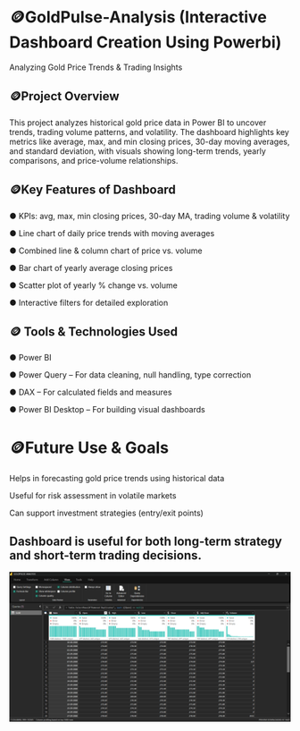 # 🪙GoldPulse-Analysis (Interactive Dashboard Creation Using Powerbi)
Analyzing Gold Price Trends & Trading Insights

## 🪙Project Overview
This project analyzes historical gold price data in Power BI to uncover trends, trading volume patterns, and volatility. The dashboard highlights key metrics like average, max, and min closing prices, 30-day moving averages, and standard deviation, with visuals showing long-term trends, yearly comparisons, and price-volume relationships.

## 🪙Key Features of Dashboard

● KPIs: avg, max, min closing prices, 30-day MA, trading volume & volatility

● Line chart of daily price trends with moving averages

● Combined line & column chart of price vs. volume

● Bar chart of yearly average closing prices

● Scatter plot of yearly % change vs. volume

● Interactive filters for detailed exploration

## 🪙 Tools & Technologies Used

● Power BI

● Power Query – For data cleaning, null handling, type correction

● DAX – For calculated fields and measures

● Power BI Desktop – For building visual dashboards

# 🪙Future Use & Goals

Helps in forecasting gold price trends using historical data

Useful for risk assessment in volatile markets

Can support investment strategies (entry/exit points)

## Dashboard is useful for both long-term strategy and short-term trading decisions.

<img src="https://github.com/Nandhunandy2910/GoldPulse-Analysis/blob/main/Screenshot%202025-08-28%20160833.png">










